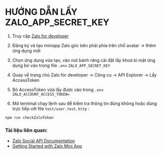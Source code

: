 # HƯỚNG DẪN LẤY ZALO_APP_SECRET_KEY

1. Truy cập [Zalo for developer](https://developers.zalo.me/)

2. Đăng ký và tạo miniapp Zalo góc bên phải phía trên chỗ avatar -> thêm ứng dụng mới

3. Chọn ứng dụng vừa tạo, vào nút bánh răng cài đặt lấy khoá bí mật ứng dụng bỏ vào trong file `.env` `ZALO_APP_SECRET_KEY`

3. Quay về trang chủ Zalo for developer -> Công cụ -> API Explorer -> Lấy AccessToken

4. Bỏ AccessToken vừa lấy được vào trong `.env` `ZALO_ACCOUNT_ACCESS_TOKEN=`

5. Mở terminal chạy lệnh sau để kiểm tra thông tin đúng không hoặc dùng trực tiếp với file `test/user.test.http` : 
```bash
npm run checkZaloToken
```

### Tài liệu liên quan:
- [Zalo Social API Documentation](https://developers.zalo.me/docs/social-api/tai-lieu/tong-quan)
- [Getting Started with Zalo Mini App](https://mini.zalo.me/documents/intro/getting-started/)

